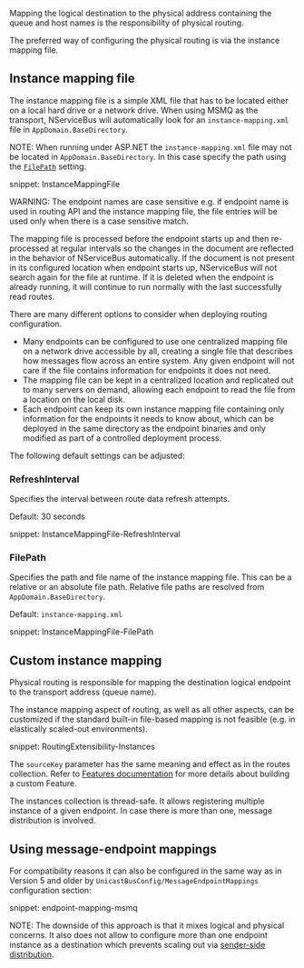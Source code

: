 Mapping the logical destination to the physical address containing the queue and host names is the responsibility of physical routing. 

The preferred way of configuring the physical routing is via the instance mapping file.


## Instance mapping file

The instance mapping file is a simple XML file that has to be located either on a local hard drive or a network drive. When using MSMQ as the transport, NServiceBus will automatically look for an `instance-mapping.xml` file in `AppDomain.BaseDirectory`.

NOTE: When running under ASP.NET the `instance-mapping.xml` file may not be located in `AppDomain.BaseDirectory`. In this case specify the path using the [`FilePath`](#instance-mapping-file-filepath) setting.

snippet: InstanceMappingFile

WARNING: The endpoint names are case sensitive e.g. if endpoint name is used in routing API and the instance mapping file, the file entries will be used only when there is a case sensitive match. 

The mapping file is processed before the endpoint starts up and then re-processed at regular intervals so the changes in the document are reflected in the behavior of NServiceBus automatically. If the document is not present in its configured location when endpoint starts up, NServiceBus will not search again for the file at runtime. If it is deleted when the endpoint is already running, it will continue to run normally with the last successfully read routes.

There are many different options to consider when deploying routing configuration.

 * Many endpoints can be configured to use one centralized mapping file on a network drive accessible by all, creating a single file that describes how messages flow across an entire system. Any given endpoint will not care if the file contains information for endpoints it does not need.
 * The mapping file can be kept in a centralized location and replicated out to many servers on demand, allowing each endpoint to read the file from a location on the local disk.
 * Each endpoint can keep its own instance mapping file containing only information for the endpoints it needs to know about, which can be deployed in the same directory as the endpoint binaries and only modified as part of a controlled deployment process.

The following default settings can be adjusted:
 
 
### RefreshInterval

Specifies the interval between route data refresh attempts.

Default: 30 seconds

snippet: InstanceMappingFile-RefreshInterval


### FilePath

Specifies the path and file name of the instance mapping file. This can be a relative or an absolute file path. Relative file paths are resolved from `AppDomain.BaseDirectory`.

Default: `instance-mapping.xml`

snippet: InstanceMappingFile-FilePath


## Custom instance mapping

Physical routing is responsible for mapping the destination logical endpoint to the transport address (queue name).

The instance mapping aspect of routing, as well as all other aspects, can be customized if the standard built-in file-based mapping is not feasible (e.g. in elastically scaled-out environments). 

snippet: RoutingExtensibility-Instances

The `sourceKey` parameter has the same meaning and effect as in the routes collection. Refer to [Features documentation](/nservicebus/pipeline/features.md) for more details about building a custom Feature.

The instances collection is thread-safe. It allows registering multiple instance of a given endpoint. In case there is more than one, message distribution is involved.



## Using message-endpoint mappings

For compatibility reasons it can also be configured in the same way as in Version 5 and older by `UnicastBusConfig/MessageEndpointMappings` configuration section:

snippet: endpoint-mapping-msmq

NOTE: The downside of this approach is that it mixes logical and physical concerns. It also does not allow to configure more than one endpoint instance as a destination which prevents scaling out via [sender-side distribution](/transports/msmq/sender-side-distribution.md).
